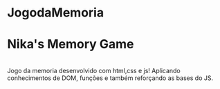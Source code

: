 # JogodaMemoria
<h1> Nika's Memory Game </h1> <br>
Jogo da memoria desenvolvido com html,css e js!
Aplicando conhecimentos de DOM, funções e também reforçando as bases do JS.
